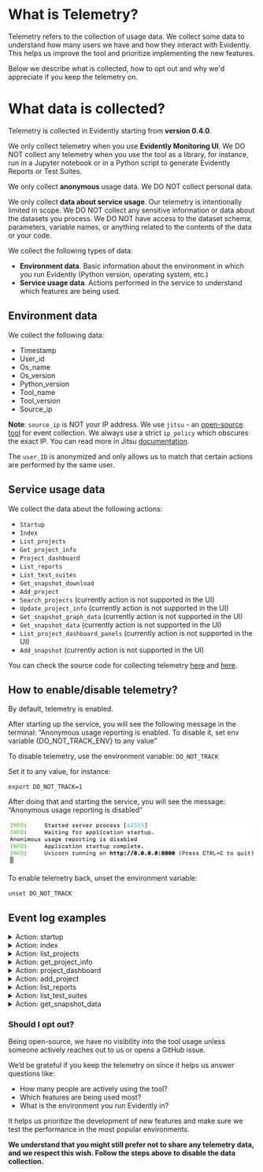 # **What is Telemetry?**

Telemetry refers to the collection of usage data. We collect some data to understand how many users we have and how they interact with Evidently. This helps us improve the tool and prioritize implementing the new features.

Below we describe what is collected, how to opt out and why we'd appreciate if you keep the telemetry on.

# **What data is collected?**

Telemetry is collected in Evidently starting from **version 0.4.0**. 

We only collect telemetry when you use **Evidently Monitoring UI**. We DO NOT collect any telemetry when you use the tool as a library, for instance, run in a Jupyter notebook or in a Python script to generate Evidently Reports or Test Suites.

We only collect **anonymous** usage data. We DO NOT collect personal data. 

We only collect **data about service usage**. Our telemetry is intentionally limited in scope. We DO NOT collect any sensitive information or data about the datasets you process. We DO NOT have access to the dataset schema, parameters, variable names, or anything related to the contents of the data or your code. 

We collect the following types of data:
* **Environment data**. Basic information about the environment in which you run Evidently (Python version, operating system, etc.) 
* **Service usage data**. Actions performed in the service to understand which features are being used.

## Environment data

We collect the following data:
* Timestamp
* User_id
* Os_name
* Os_version
* Python_version
* Tool_name
* Tool_version
* Source_ip

**Note**: `source_ip` is NOT your IP address. We use `jitsu` - an [open-source tool](https://github.com/jitsucom/jitsu) for event collection. We always use a strict `ip_policy` which obscures the exact IP. You can read more in Jitsu [documentation](https://classic.jitsu.com/docs/sending-data/js-sdk/reference/parameters-reference). 

The `user_ID` is anonymized and only allows us to match that certain actions are performed by the same user. 

## Service usage data

We collect the data about the following actions:
* `Startup`
* `Index`
* `List_projects`
* `Get_project_info`
* `Project_dashboard`
* `List_reports`
* `List_test_suites`
* `Get_snapshot_download`
* `Add_project` 
* `Search_projects` (currently action is not supported in the UI)
* `Update_project_info` (currently action is not supported in the UI)
* `Get_snapshot_graph_data` (currently action is not supported in the UI)
* `Get_snapshot_data` (currently action is not supported in the UI)
* `List_project_dashboard_panels` (currently action is not supported in the UI)
* `Add_snapshot`  (currently action is not supported in the UI)

You can check the source code for collecting telemetry [here](https://github.com/evidentlyai/evidently/blob/feature/evidently_service_ui/src/evidently/ui/app.py) and [here](https://github.com/evidentlyai/evidently/blob/feature/evidently_service_ui/src/evidently/telemetry.py).

## How to enable/disable telemetry?

By default, telemetry is enabled.

After starting up the service, you will see the following message in the terminal:
“Anonymous usage reporting is enabled. To disable it, set env variable {DO_NOT_TRACK_ENV} to any value”

To disable telemetry, use the environment variable: `DO_NOT_TRACK`

Set it to any value, for instance:
```
export DO_NOT_TRACK=1
```

After doing that and starting the service, you will see the message: “Anonymous usage reporting is disabled”

![telemetry](../.gitbook/assets/disable_telemetry-min.png)

To enable telemetry back, unset the environment variable:
```
unset DO_NOT_TRACK
```

## Event log examples

<details>

<summary>Action: startup</summary>

```
{
  "_timestamp": "2023-07-07T14:08:44.332528Z",
  "action": "startup",
  "api_key": "s2s.5xmxpip2ax4ut5rrihfjhb.uqcoh71nviknmzp77ev6rd",
  "error": null,
  "eventn_ctx_event_id": "cfcc182d-5a2d-47d6-89dd-37590ec7b08a",
  "extra": {},
  "group_id": null,
  "interface": "service_backend",
  "os_name": "mac",
  "os_version": "13.0.1",
  "python_version": {
    "major": 3,
    "minor": 9,
    "patch": 16
  },
  "source_ip": "78.163.128.1",
  "src": "api",
  "tool_name": "evidently",
  "tool_version": "0.3.3",
  "user_id": "16d5bb6f-0400-4e2c-90f3-c3b31c95a1d3"
}
```
</details>

<details>

<summary>Action: index</summary>

```
{
  "_timestamp": "2023-07-07T14:10:54.355143Z",
  "action": "index",
  "api_key": "s2s.5xmxpip2ax4ut5rrihfjhb.uqcoh71nviknmzp77ev6rd",
  "error": null,
  "eventn_ctx_event_id": "96029e42-d2fc-4372-a1b5-b15e4d2ec6a0",
  "extra": {},
  "group_id": null,
  "interface": "service_backend",
  "os_name": "mac",
  "os_version": "13.0.1",
  "python_version": {
    "major": 3,
    "minor": 9,
    "patch": 16
  },
  "source_ip": "78.163.128.1",
  "src": "api",
  "tool_name": "evidently",
  "tool_version": "0.3.3",
  "user_id": "16d5bb6f-0400-4e2c-90f3-c3b31c95a1d3"
}
```
</details>

<details>

<summary>Action: list_projects</summary>
```
{
  "_timestamp": "2023-07-07T14:08:44.687956Z",
  "action": "list_projects",
  "api_key": "s2s.5xmxpip2ax4ut5rrihfjhb.uqcoh71nviknmzp77ev6rd",
  "error": null,
  "eventn_ctx_event_id": "12ac8fe3-0396-430b-b035-e984a3ed2663",
  "extra": {
    "project_count": 1
  },
  "group_id": null,
  "interface": "service_backend",
  "os_name": "mac",
  "os_version": "13.0.1",
  "python_version": {
    "major": 3,
    "minor": 9,
    "patch": 16
  },
  "source_ip": "78.163.128.1",
  "src": "api",
  "tool_name": "evidently",
  "tool_version": "0.3.3",
  "user_id": "16d5bb6f-0400-4e2c-90f3-c3b31c95a1d3"
}
```
</details>

<details>

<summary>Action: get_project_info</summary>
```
​​{
  "_timestamp": "2023-07-07T14:10:54.474555Z",
  "action": "get_project_info",
  "api_key": "s2s.5xmxpip2ax4ut5rrihfjhb.uqcoh71nviknmzp77ev6rd",
  "error": null,
  "eventn_ctx_event_id": "52bf5758-4b4c-4379-b2e6-0c1b123f3ce3",
  "extra": {},
  "group_id": null,
  "interface": "service_backend",
  "os_name": "mac",
  "os_version": "13.0.1",
  "python_version": {
    "major": 3,
    "minor": 9,
    "patch": 16
  },
  "source_ip": "78.163.128.1",
  "src": "api",
  "tool_name": "evidently",
  "tool_version": "0.3.3",
  "user_id": "16d5bb6f-0400-4e2c-90f3-c3b31c95a1d3"
}
```
</details>

<details>

<summary>Action: project_dashboard</summary>

```
{
  "_timestamp": "2023-07-07T14:08:46.260846Z",
  "action": "project_dashboard",
  "api_key": "s2s.5xmxpip2ax4ut5rrihfjhb.uqcoh71nviknmzp77ev6rd",
  "error": null,
  "eventn_ctx_event_id": "2dc109d4-f322-42de-8db2-d9ce86787b8b",
  "extra": {},
  "group_id": null,
  "interface": "service_backend",
  "os_name": "mac",
  "os_version": "13.0.1",
  "python_version": {
    "major": 3,
    "minor": 9,
    "patch": 16
  },
  "source_ip": "78.163.128.1",
  "src": "api",
  "tool_name": "evidently",
  "tool_version": "0.3.3",
  "user_id": "16d5bb6f-0400-4e2c-90f3-c3b31c95a1d3"
}
```
</details>

<details>

<summary>Action: add_project</summary>

```
{
  "_timestamp": "2023-07-18T13:15:16.138786Z",
  "action": "add_project",
  "api_key": "s2s.5xmxpip2ax4ut5rrihfjhb.uqcoh71nviknmzp77ev6rd",
  "error": null,
  "eventn_ctx_event_id": "ac3d9bf3-8b26-406e-b781-30936c31da87",
  "extra": {},
  "group_id": null,
  "interface": "service_backend",
  "os_name": "mac",
  "os_version": "13.0.1",
  "python_version": {
    "major": 3,
    "minor": 9,
    "patch": 16
  },
  "source_ip": "88.225.219.1",
  "src": "api",
  "tool_name": "evidently",
  "tool_version": "0.3.3",
  "user_id": "16d5bb6f-0400-4e2c-90f3-c3b31c95a1d3"
}
```
</details>

<details>

<summary>Action: list_reports</summary>

```
{
  "_timestamp": "2023-07-07T14:08:51.369513Z",
  "action": "list_reports",
  "api_key": "s2s.5xmxpip2ax4ut5rrihfjhb.uqcoh71nviknmzp77ev6rd",
  "error": null,
  "eventn_ctx_event_id": "826b5208-aae1-400f-acc6-0fb2ea91c967",
  "extra": {
    "reports_count": 19
  },
  "group_id": null,
  "interface": "service_backend",
  "os_name": "mac",
  "os_version": "13.0.1",
  "python_version": {
    "major": 3,
    "minor": 9,
    "patch": 16
  },
  "source_ip": "78.163.128.1",
  "src": "api",
  "tool_name": "evidently",
  "tool_version": "0.3.3",
  "user_id": "16d5bb6f-0400-4e2c-90f3-c3b31c95a1d3"
}
```
</details>

<details>

<summary>Action: list_test_suites</summary>

```
{
  "_timestamp": "2023-07-07T14:08:46.902323Z",
  "action": "list_test_suites",
  "api_key": "s2s.5xmxpip2ax4ut5rrihfjhb.uqcoh71nviknmzp77ev6rd",
  "error": null,
  "eventn_ctx_event_id": "540b1e8e-06cb-4e76-958d-6d49fed7f86e",
  "extra": {},
  "group_id": null,
  "interface": "service_backend",
  "os_name": "mac",
  "os_version": "13.0.1",
  "python_version": {
    "major": 3,
    "minor": 9,
    "patch": 16
  },
  "source_ip": "78.163.128.1",
  "src": "api",
  "tool_name": "evidently",
  "tool_version": "0.3.3",
  "user_id": "16d5bb6f-0400-4e2c-90f3-c3b31c95a1d3"
}
```
</details>

<details>

<summary>Action: get_snapshot_data</summary>
```
{
  "_timestamp": "2023-07-18T12:53:01.609245Z",
  "action": "get_snapshot_data",
  "api_key": "s2s.5xmxpip2ax4ut5rrihfjhb.uqcoh71nviknmzp77ev6rd",
  "error": null,
  "eventn_ctx_event_id": "0426ef98-b35c-4040-bada-4e4b9380f4d5",
  "extra": {
    "metric_generators": [],
    "metric_presets": [],
    "metrics": [
      "DatasetDriftMetric",
      "DatasetMissingValuesMetric",
      "ColumnDriftMetric",
      "ColumnQuantileMetric",
      "ColumnDriftMetric",
      "ColumnQuantileMetric"
    ],
    "snapshot_type": "report",
    "test_generators": [],
    "test_presets": [],
    "tests": []
  },
  "group_id": null,
  "interface": "service_backend",
  "os_name": "mac",
  "os_version": "13.0.1",
  "python_version": {
    "major": 3,
    "minor": 9,
    "patch": 16
  },
  "source_ip": "88.225.219.1",
  "src": "api",
  "tool_name": "evidently",
  "tool_version": "0.3.3",
  "user_id": "16d5bb6f-0400-4e2c-90f3-c3b31c95a1d3"
}
```
</details>

### **Should I opt out?**

Being open-source, we have no visibility into the tool usage unless someone actively reaches out to us or opens a GitHub issue.

We’d be grateful if you keep the telemetry on since it helps us answer questions like:
* How many people are actively using the tool?
* Which features are being used most?
* What is the environment you run Evidently in?

It helps us prioritize the development of new features and make sure we test the performance in the most popular environments.

**We understand that you might still prefer not to share any telemetry data, and we respect this wish. Follow the steps above to disable the data collection.** 
